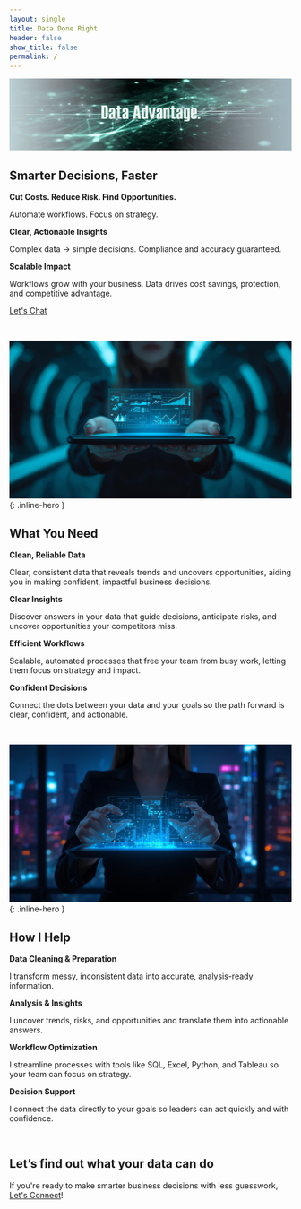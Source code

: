 ```yaml
---
layout: single
title: Data Done Right
header: false
show_title: false
permalink: /
---
```


<div class="hero-image">
  <img src="/assets/images/top_page_4.jpg" alt="Data-driven decisions">
</div>

## Smarter Decisions, Faster

**Cut Costs. Reduce Risk. Find Opportunities.**

Automate workflows. Focus on strategy.

**Clear, Actionable Insights**

Complex data → simple decisions. Compliance and accuracy guaranteed.

**Scalable Impact**

Workflows grow with your business. Data drives cost savings, protection, and competitive advantage.

[Let's Chat](contact.md)

<br>

![Data in Her hands](/assets/images/home_page.jpg){: .inline-hero }

## What You Need

**Clean, Reliable Data**

Clear, consistent data that reveals trends and uncovers opportunities, aiding you in making confident, impactful business decisions.

**Clear Insights**

Discover answers in your data that guide decisions, anticipate risks, and uncover opportunities your competitors miss.

**Efficient Workflows**

Scalable, automated processes that free your team from busy work, letting them focus on strategy and impact.

**Confident Decisions**

Connect the dots between your data and your goals so the path forward is clear, confident, and actionable.

<br>

![Data presented](/assets/images/home_page_3.jpg){: .inline-hero }

## How I Help

**Data Cleaning & Preparation**

I transform messy, inconsistent data into accurate, analysis-ready information.

**Analysis & Insights**

I uncover trends, risks, and opportunities and translate them into actionable answers.

**Workflow Optimization**

I streamline processes with tools like SQL, Excel, Python, and Tableau so your team can focus on strategy.

**Decision Support**

I connect the data directly to your goals so leaders can act quickly and with confidence.

<br>

## Let’s find out what your data can do
If you're ready to make smarter business decisions with less guesswork, [Let's Connect](contact.md)!



